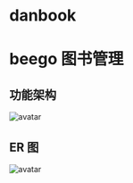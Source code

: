 # danbook
# beego 图书管理
## 功能架构
![avatar](https://z3.ax1x.com/2021/10/20/5DoARf.png)

## ER 图
![avatar](https://z3.ax1x.com/2021/10/20/5DokJP.png)
